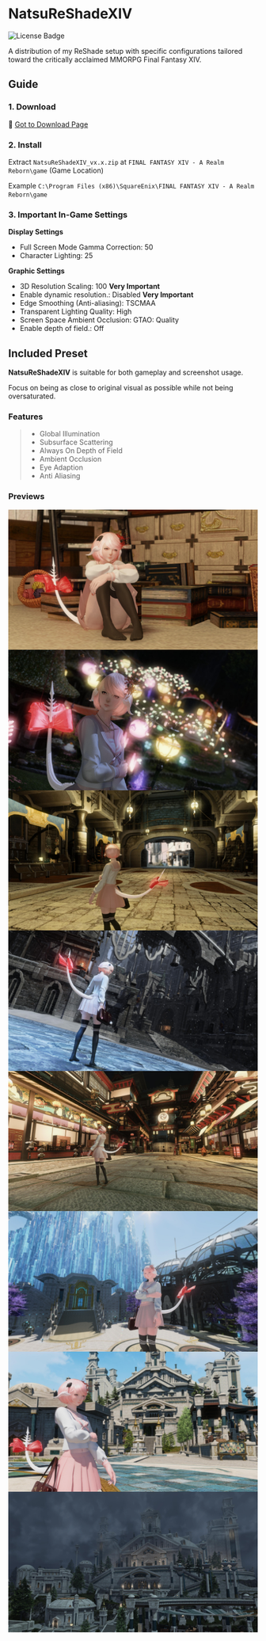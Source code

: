 # NatsuReShadeXIV

![License Badge](https://img.shields.io/badge/license-BSD-green)

A distribution of my ReShade setup with specific configurations tailored toward the critically acclaimed MMORPG Final Fantasy XIV.

## Guide

### 1. Download

📁 [Got to Download Page](https://github.com/NatsumeLS/NatsuReShadeXIV/releases/latest)

### 2. Install

Extract `NatsuReShadeXIV_vx.x.zip` at `FINAL FANTASY XIV - A Realm Reborn\game` (Game Location)

Example `C:\Program Files (x86)\SquareEnix\FINAL FANTASY XIV - A Realm Reborn\game`

### 3. Important In-Game Settings

**Display Settings**
- Full Screen Mode Gamma Correction: 50
- Character Lighting: 25

**Graphic Settings**
- 3D Resolution Scaling: 100 **Very Important**
- Enable dynamic resolution.: Disabled **Very Important**
- Edge Smoothing (Anti-aliasing): TSCMAA
- Transparent Lighting Quality: High
- Screen Space Ambient Occlusion: GTAO: Quality
- Enable depth of field.: Off

## Included Preset

**NatsuReShadeXIV** is suitable for both gameplay and screenshot usage.

Focus on being as close to original visual as possible while not being oversaturated.

### Features

> - Global Illumination
> - Subsurface Scattering
> - Always On Depth of Field
> - Ambient Occlusion
> - Eye Adaption
> - Anti Aliasing

### Previews

<img align="center" src=/docs/Preview_1.jpeg>
<img align="center" src=/docs/Preview_2.jpeg>
<img align="center" src=/docs/Preview_3.jpeg>
<img align="center" src=/docs/Preview_4.jpeg>
<img align="center" src=/docs/Preview_5.jpeg>
<img align="center" src=/docs/Preview_6.jpeg>
<img align="center" src=/docs/Preview_7.jpeg>
<img align="center" src=/docs/Preview_8.jpeg>
